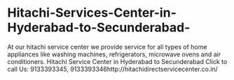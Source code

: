 # Hitachi-Services-Center-in-Hyderabad-to-Secunderabad-
At our hitachi service center we provide service for all types of home appliances like washing machines, refrigerators, microwave ovens and air conditioners. Hitachi Service Center in Hyderabad to Secunderabad  Click to call Us: 9133393345, 9133393346http://hitachidirectservicecenter.co.in/
